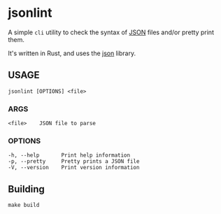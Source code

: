 # jsonlint

A simple `cli` utility to check the syntax of [JSON](https://www.json.org) files and/or pretty print them.

It's written in Rust, and uses the [json](https://crates.io/crates/json) library.

## USAGE
    jsonlint [OPTIONS] <file>

### ARGS
    <file>    JSON file to parse

### OPTIONS
    -h, --help       Print help information
    -p, --pretty     Pretty prints a JSON file
    -V, --version    Print version information

## Building

    make build
